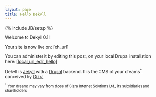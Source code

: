 ```yaml
---
layout: page
title: Hello Dekyll
---
```

{% include JB/setup %}

Welcome to Dekyll 0.1!

Your site is now live on: [[gh_url]]([gh_url])

You can administer it by editing this post, on your local Drupal installation here: [[local_url_edit_hello]]([local_url_edit_hello])

Dekyll is [Jekyll](http://jekyllrb.com/) with a [Drupal](http://drupal.org/) backend. It is the CMS of your dreams<sup>*</sup>, conceived by [Gizra](http://gizra.com)

<sub><sup>*</sup> Your dreams may vary from those of Gizra Internet Solutions Ltd., its subsidiaries and shareholders</sub>
